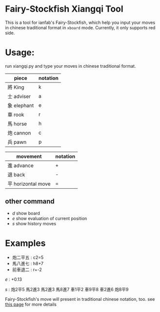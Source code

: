 
# Fairy-Stockfish Xiangqi Tool
This is a tool for ianfab's Fairy-Stockfish, which help you input your moves in chinese traditional format in `xboard` mode.
Currently, it only supports red side.

# Usage:
run xiangqi.py and type your moves in chinese traditional format.

piece|notation
---|---
將 King | k
士 adviser | a
象 elephant | e
車 rook | r
馬 horse | h
炮 cannon | c
兵 pawn | p

movement | notation
---|---
進 advance | +
退 back | -
平  horizontal move | =

## other command
* *d* show board
* *e* show evaluation of current position
* *s* show history moves


# Examples

* 炮二平五 : c2=5
* 馬八進七 : h8+7
* 前車退二 : r+-2

 *e* : +0.13
 
 *s* :
炮2平5
馬2進3
馬2進3
馬8進7
車1平2
車9平8
車2進6
炮8平9



Fairy-Stockfish's move will present in traditional chinese notation, too.
see [this page](https://xqinenglish.com/index.php/en/basics-of-xiangqi/1058-a-detailed-introduction-to-the-notation-system-in-xiangqi-chinese-chess) for more details 
